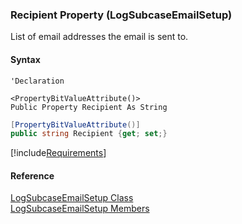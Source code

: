 ﻿### Recipient Property (LogSubcaseEmailSetup)

List of email addresses the email is sent to.

#### Syntax

```vbnet
'Declaration

<PropertyBitValueAttribute()>
Public Property Recipient As String
```

```csharp
[PropertyBitValueAttribute()]
public string Recipient {get; set;}
```

[!include[Requirements](../partials/requirements.md)]

#### Reference

[LogSubcaseEmailSetup Class](FChoice.Toolkits.Clarify~FChoice.Toolkits.Clarify.Support.LogSubcaseEmailSetup.md)  
[LogSubcaseEmailSetup Members](FChoice.Toolkits.Clarify~FChoice.Toolkits.Clarify.Support.LogSubcaseEmailSetup_members.md)